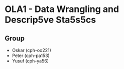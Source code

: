 # OLA1 - Data Wrangling and Descrip5ve Sta5s5cs

## Group

- Oskar (cph-oo221)
- Peter (cph-pa153)
- Yusuf (cph-ya56)
